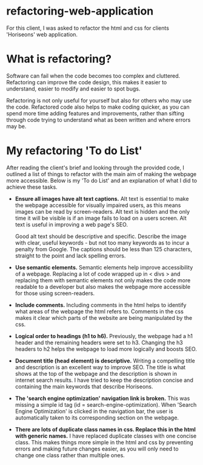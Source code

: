 # refactoring-web-application

For this client, I was asked to refactor the html and css for clients 'Horiseons' web application.

# What is refactoring?

Software can fail when the code becomes too complex and cluttered. Refactoring can improve the code design, this makes it easier to understand, easier to modify and easier to spot bugs.

Refactoring is not only useful for yourself but also for others who may use the code. Refactored code also helps to make coding quicker, as you can spend more time adding features and improvements, rather than sifting through code trying to understand what as been written and where errors may be.

# My refactoring 'To do List'

After reading the client's brief and looking through the provided code, I outlined a list of things to refactor with the main aim of making the webpage more accessible. Below is my 'To do List' and an explanation of what I did to achieve these tasks.

- **Ensure all images have alt text captions.**
  Alt text is essential to make the webpage accessible for visually impaired users, as this means images can be read by screen-readers. Alt text is hidden and the only time it will be visible is if an image fails to load on a users screen. Alt text is useful in improving a web page's SEO.

  Good alt text should be descriptive and specific. Describe the image with clear, useful keywords - but not too many keywords as to incur a penalty from Google. The captions should be less than 125 characters, straight to the point and lack spelling errors.

- **Use semantic elements.**
  Semantic elements help improve accessibility of a webpage. Replacing a lot of code wrapped up in < divs > and replacing them with semantic elements not only makes the code more readable to a developer but also makes the webpage more accessible for those using screen-readers.

- **Include comments.**
  Including comments in the html helps to identify what areas of the webpage the html refers to. Comments in the css makes it clear which parts of the website are being manipulated by the css.

- **Logical order to headings (h1 to h6).**
  Previously, the webpage had a h1 header and the remaining headers were set to h3. Changing the h3 headers to h2 helps the webpage to load more logically and boosts SEO.

- **Document title (head element) is descriptive.**
  Writing a compelling title and description is an excellent way to improve SEO. The title is what shows at the top of the webpage and the description is shown in internet search results. I have tried to keep the description concise and containing the main keywords that describe Horiseons.

- **The 'search engine optimization' navigation link is broken.**
  This was missing a simple id tag (id = search-engine-optimization). When 'Search Engine Optimization' is clicked in the navigation bar, the user is automatically taken to its corresponding section on the webpage.

- **There are lots of duplicate class names in css. Replace this in the html with generic names.**
  I have replaced duplicate classes with one concise class. This makes things more simple in the html and css by preventing errors and making future changes easier, as you will only need to change one class rather than multiple ones.
